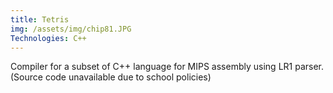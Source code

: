```yaml
---
title: Tetris
img: /assets/img/chip81.JPG
Technologies: C++
---
```


Compiler for a subset of C++ language for MIPS assembly using LR1 parser. (Source code unavailable due to school policies)